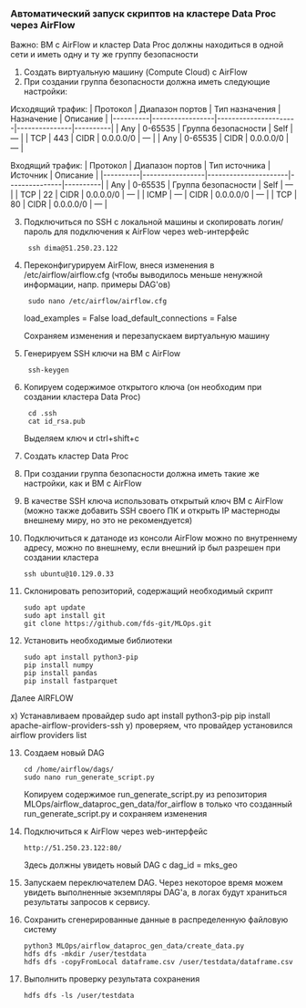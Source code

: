 ### Автоматический запуск скриптов на кластере Data Proc через AirFlow

Важно: ВМ с AirFlow и кластер Data Proc должны находиться в одной сети и иметь одну и ту же группу безопасности

1) Создать виртуальную машину (Compute Cloud) с AirFlow
2) При создании группа безопасности должна иметь следующие настройки:

Исходящий трафик:
| Протокол | Диапазон портов | Тип назначения       | Назначение    | Описание |
|----------|-----------------|----------------------|---------------|----------|
| Any	   | 0-65535	     |	Группа безопасности |	Self	    |	—      |
| TCP	   | 443			 |	CIDR				|	0.0.0.0/0 	|   —      |
| Any	   | 0-65535		 |	CIDR				|	0.0.0.0/0   |	—      |

Входящий трафик:
| Протокол | Диапазон портов |	Тип источника       | Источник      | Описание |
|----------|-----------------|----------------------|---------------|----------|
| Any	   | 0-65535		 |	Группа безопасности	|	Self	    |	—      |
| TCP	   | 22				 |  CIDR				|	0.0.0.0/0   | 	—      |
| ICMP	   | —				 |  CIDR				|	0.0.0.0/0   | 	—      |
| TCP	   | 80				 |  CIDR				|	0.0.0.0/0   | 	—      |

3) Подключиться по SSH с локальной машины и скопировать логин/пароль для подключения к AirFlow через web-интерфейс

		ssh dima@51.250.23.122

4) Переконфигурируем AirFlow, внеся изменения в /etc/airflow/airflow.cfg (чтобы выводилось меньше ненужной информации, напр. примеры DAG'ов)

		sudo nano /etc/airflow/airflow.cfg

	load_examples = False
	load_default_connections = False

	Сохраняем изменения и перезапускаем виртуальную машину

5) Генерируем SSH ключи на ВМ с AirFlow
	
		ssh-keygen

6) Копируем содержимое открытого ключа (он необходим при создании кластера Data Proc)

		cd .ssh
		cat id_rsa.pub
	Выделяем ключ и ctrl+shift+c

7) Создать кластер Data Proc
8) При создании группа безопасности должна иметь такие же настройки, как и ВМ с AirFlow
9) В качестве SSH ключа использовать открытый ключ ВМ с AirFlow (можно также добавить SSH своего ПК и открыть IP мастерноды внешнему миру, но это не рекомендуется)
10) Подключиться к датаноде из консоли AirFlow можно по внутреннему адресу, можно по внешнему, если внешний ip был разрешен при создании кластера

		ssh ubuntu@10.129.0.33

11) Склонировать репозиторий, содержащий необходимый скрипт

		sudo apt update
		sudo apt install git
		git clone https://github.com/fds-git/MLOps.git

12) Установить необходимые библиотеки

		sudo apt install python3-pip
		pip install numpy
		pip install pandas
		pip install fastparquet


Далее AIRFLOW

x) Устанавливаем провайдер
sudo apt install python3-pip
pip install apache-airflow-providers-ssh
y) проверяем, что провайдер установился
airflow providers list
		
13) Создаем новый DAG

		cd /home/airflow/dags/
		sudo nano run_generate_script.py

	Копируем содержимое run_generate_script.py из репозитория MLOps/airflow_dataproc_gen_data/for_airflow в только что созданный run_generate_script.py и сохраняем изменения

15) Подключиться к AirFlow через web-интерфейс

		http://51.250.23.122:80/

	Здесь должны увидеть новый DAG с dag_id = mks_geo

16) Запускаем переключателем DAG. Через некоторое время можем увидеть выполненные экземпляры DAG'a, в логах будут храниться результаты запросов к сервису.

13) Сохранить сгенерированные данные в распределенную файловую систему

		python3 MLOps/airflow_dataproc_gen_data/create_data.py
		hdfs dfs -mkdir /user/testdata
		hdfs dfs -copyFromLocal dataframe.csv /user/testdata/dataframe.csv

14) Выполнить проверку результата сохранения

		hdfs dfs -ls /user/testdata